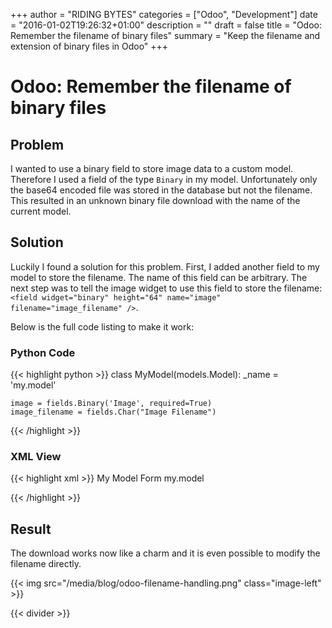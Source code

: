 +++
author = "RIDING BYTES"
categories = ["Odoo", "Development"]
date = "2016-01-02T19:26:32+01:00"
description = ""
draft = false
title = "Odoo: Remember the filename of binary files"
summary = "Keep the filename and extension of binary files in Odoo"
+++

# Odoo: Remember the filename of binary files

## Problem

I wanted to use a binary field to store image data to a custom model.
Therefore I used a field of the type `Binary` in my model. Unfortunately only
the base64 encoded file was stored in the database but not the filename. This
resulted in an unknown binary file download with the name of the current model.

<!--more-->

## Solution

Luckily I found a solution for this problem. First, I added another field to my
model to store the filename. The name of this field can be arbitrary.
The next step was to tell the image widget to use this field to store the filename:
`<field widget="binary" height="64" name="image" filename="image_filename" />`.

Below is the full code listing to make it work:

### Python Code

{{< highlight python >}}
class MyModel(models.Model):
    _name = 'my.model'

    image = fields.Binary('Image', required=True)
    image_filename = fields.Char("Image Filename")
{{< /highlight >}}


### XML View

{{< highlight xml >}}
<record id="view_form_my_model" model="ir.ui.view">
  <field name="name">My Model Form</field>
  <field name="model">my.model</field>
  <field name="arch" type="xml">
    <form>
      <sheet>
        <group name="group_top">
          <group name="group_left">
            <field name="image_filename" invisible="0"/>
            <field widget="binary" height="64" name="image" filename="image_filename" />
          </group>
          <group name="group_right">
          </group>
        </group>
      </sheet>
    </form>
  </field>
</record>
{{< /highlight >}}


## Result

The download works now like a charm and it is even possible to modify the
filename directly.

{{< img src="/media/blog/odoo-filename-handling.png" class="image-left" >}}

{{< divider >}}

